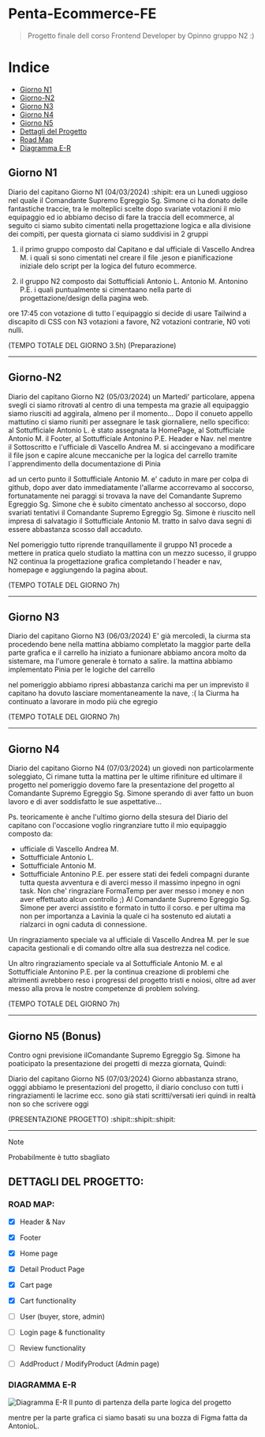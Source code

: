 # Penta-Ecommerce-FE
> Progetto finale dell corso Frontend Developer by Opinno gruppo N2 :)

# Indice
- [Giorno N1](#giorno-n1)
- [Giorno-N2](#giorno-n2)
- [Giorno N3](#giorno-n3)
- [Giorno N4](#giorno-n4)
- [Giorno N5](#giorno-n5)
- [Dettagli del Progetto](#dettagli-del-progetto)
- [Road Map](#road-map)
- [Diagramma E-R](#diagramma-e-r)


## Giorno N1
Diario del capitano Giorno N1 (04/03/2024) :shipit:
era un Lunedì uggioso nel quale il Comandante Supremo Egreggio Sg. Simone ci ha donato delle fantastiche traccie,
tra le molteplici scelte dopo svariate votazioni il mio equipaggio ed io abbiamo deciso di fare la traccia dell ecommerce,
al seguito ci siamo subito cimentati nella progettazione logica e alla divisione dei compiti, per questa giornata ci siamo suddivisi in 2 gruppi

1)  il primo gruppo composto dal Capitano e dal ufficiale di Vascello Andrea M. i quali si sono cimentati nel creare il file .jeson e 
    pianificazione iniziale delo script per la logica del futuro ecommerce.

2)  il gruppo N2 composto dai Sottufficiali Antonio L. Antonio M. Antonino P.E. i quali puntualmente si cimentaano nella parte di
    progettazione/design della pagina web.

ore 17:45 con votazione di tutto l`equipaggio si decide di usare Tailwind a discapito di CSS con N3 votazioni a favore, N2 votazioni contrarie, N0 voti nulli.

(TEMPO TOTALE DEL GIORNO 3.5h) (Preparazione)
____________________________________________________________
## Giorno-N2
Diario del capitano Giorno N2 (05/03/2024)
un Martedi' particolare, appena svegli ci siamo ritrovati al centro di una tempesta ma grazie all equipaggio siamo riusciti ad aggirala, almeno per il momento...
Dopo il conueto appello mattutino ci siamo riuniti per assegnare le task giornaliere, nello specifico:
al Sottufficiale Antonio L. è stato assegnata la HomePage, al Sottufficiale Antonio M. il Footer, al Sottufficiale Antonino P.E.  Header e Nav.
nel mentre il Sottoscritto e l'ufficiale di Vascello Andrea M. si accingevano a modificare il file json e capire alcune meccaniche per la logica del carrello tramite l`apprendimento della documentazione di Pinia

ad un certo punto il Sottufficiale Antonio M. e' caduto in mare per colpa di github, dopo aver dato immediatamente l'allarme accorrevamo al soccorso, fortunatamente nei paraggi 
si trovava la nave del Comandante Supremo Egreggio Sg. Simone che è subito cimentato anchesso al soccorso, dopo svariati tentativi il Comandante Supremo Egreggio Sg. Simone è
riuscito nell impresa di salvatagio il Sottufficiale Antonio M. tratto in salvo dava segni di essere abbastanza scosso dall accaduto.

Nel pomeriggio tutto riprende tranquillamente il gruppo N1 procede a mettere in pratica quelo studiato la mattina con un mezzo sucesso,
il gruppo N2 continua la progettazione grafica completando l`header e nav, homepage e aggiungendo la pagina about.

(TEMPO TOTALE DEL GIORNO 7h)
 ____________________________________________________________
## Giorno N3
Diario del capitano Giorno N3 (06/03/2024)
E' già mercoledi, la ciurma sta procedendo bene nella mattina abbiamo completato la maggior parte della parte grafica e il carrello ha iniziato a funionare
abbiamo ancora molto da sistemare, ma l'umore generale è tornato a salire. la mattina abbiamo implementato Pinia per le logiche del carrello

nel pomeriggio abbiamo ripresi abbastanza carichi ma per un imprevisto il capitano ha dovuto lasciare momentaneamente la nave, :(
la Ciurma ha continuato a lavorare in modo più che egregio 

(TEMPO TOTALE DEL GIORNO 7h)
____________________________________________________________
## Giorno N4
Diario del capitano Giorno N4 (07/03/2024)
un giovedi non particolarmente soleggiato, Ci rimane tutta la mattina per le ultime rifiniture ed ultimare il progetto nel pomeriggio dovemo fare la presentazione del progetto 
al Comandante Supremo Egreggio Sg. Simone sperando di aver fatto un buon lavoro e di aver soddisfatto le sue aspettative... 

Ps. teoricamente è anche l'ultimo giorno della stesura del Diario del capitano con l'occasione voglio ringranziare tutto il mio equipaggio composto da:
- ufficiale di Vascello Andrea M.
- Sottufficiale Antonio L.
- Sottufficiale Antonio M.
- Sottufficiale Antonino P.E.
per essere stati dei fedeli compagni durante tutta questa avventura e di averci messo il massimo inpegno in ogni task.
Non che' ringraziare FormaTemp per aver messo i money e non aver effettuato alcun controllo ;)
Al Comandante Supremo Egreggio Sg. Simone per averci assistito e formato in tutto il corso.
e per ultima ma non per importanza a Lavinia la quale ci ha sostenuto ed aiutati a rialzarci in ogni caduta di connessione.

Un ringraziamento speciale va al ufficiale di Vascello Andrea M. per le sue capacita gestionali e di comando oltre alla sua destrezza nel codice.

Un altro ringraziamento speciale va al Sottufficiale Antonio M. e al Sottufficiale Antonino P.E. per la continua creazione di problemi che altrimenti avrebbero reso i progressi del
progetto tristi e noiosi, oltre ad aver messo alla prova le nostre competenze di problem solving.

(TEMPO TOTALE DEL GIORNO 7h)
 ____________________________________________________________
 
## Giorno N5 (Bonus)
 Contro ogni previsione ilComandante Supremo Egreggio Sg. Simone ha poaticipato la presentazione dei progetti di mezza giornata, Quindi:
 
 Diario del capitano Giorno N5 (07/03/2024)
 Giorno abbastanza strano, ogggi abbiamo le presentazioni del progetto, il diario concluso con tutti i ringraziamenti le lacrime ecc. sono già stati scritti/versati ieri quindi in realtà non so che scrivere oggi 

(PRESENTAZIONE PROGETTO) :shipit::shipit::shipit:
 ____________________________________________________________

> [!NOTE]
> Probabilmente è tutto sbagliato

## DETTAGLI DEL PROGETTO:


### ROAD MAP:
- [x] Header & Nav
- [x] Footer
- [x] Home page
- [x] Detail Product Page
- [x] Cart page
- [x] Cart functionality
- [ ] User (buyer, store, admin) 
- [ ] Login page & functionality
- [ ] Review functionality
- [ ] AddProduct / ModifyProduct (Admin page)


### DIAGRAMMA E-R
![Diagramma E-R](https://github.com/AntonioLicitra/Penta-Ecommerce-FE/assets/157693348/52097d7f-474f-4aea-9bb6-1315973c8b12)
Il punto di partenza della parte logica del progetto 

mentre per la parte grafica ci siamo basati su una bozza di Figma fatta da AntonioL.



